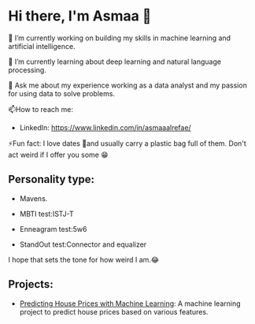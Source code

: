 

<!--
**AsmaaAlrefae/AsmaaAlrefae** is a ✨ _special_ ✨ repository because its `README.md` (this file) appears on your GitHub profile.

Here are some ideas to get you started:

- 🔭 I’m currently working on ...
- 🌱 I’m currently learning ...
- 👯 I’m looking to collaborate on ...
- 🤔 I’m looking for help with ...
- 💬 Ask me about ...
- 📫 How to reach me: ...
- 😄 Pronouns: ...
- ⚡ Fun fact: ...
-->
# Hi there, I'm Asmaa 👋

🔭 I’m currently working on building my skills in machine learning and artificial intelligence.

🌱 I’m currently learning about deep learning and natural language processing.

💬 Ask me about my experience working as a data analyst and my passion for using data to solve problems.

📫How to reach me: 

- LinkedIn: https://www.linkedin.com/in/asmaaalrefae/
 
⚡Fun fact: I love dates 🌴and usually carry a plastic bag full of them. Don't act weird if I offer you some 😁

## Personality type:

- Mavens.

- MBTI test:ISTJ-T

- Enneagram test:5w6

- StandOut test:Connector and equalizer

I hope that sets the tone for how weird I am.😂


## Projects:

- [Predicting House Prices with Machine Learning](https://github.com/asmaa-a-alrefae/house-price-prediction): A machine learning project to predict house prices based on various features.
































